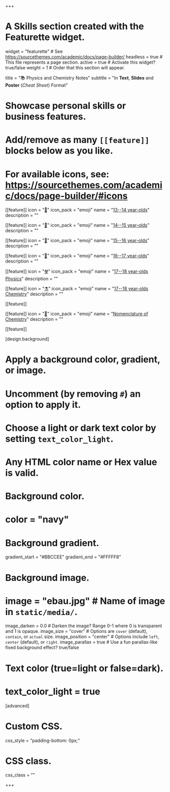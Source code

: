 +++
# A Skills section created with the Featurette widget.
widget = "featurette"  # See https://sourcethemes.com/academic/docs/page-builder/
headless = true  # This file represents a page section.
active = true  # Activate this widget? true/false
weight = 1  # Order that this section will appear.

title = "📚 Physics and Chemistry Notes"
subtitle = "In **Text**, **Slides** and **Poster** (*Cheat Sheet*) Format"

# Showcase personal skills or business features.
# 
# Add/remove as many `[[feature]]` blocks below as you like.
# 
# For available icons, see: https://sourcethemes.com/academic/docs/page-builder/#icons

[[feature]]
  icon = "[📗](13-14-year-olds)"
  icon_pack = "emoji"
  name = "[13--14 year-olds](13-14-year-olds)"
  description = ""
  
[[feature]]
  icon = "[📘](14-15-year-olds)"
  icon_pack = "emoji"
  name = "[14--15 year-olds](14-15-year-olds)"
  description = ""
  
[[feature]]
  icon = "[📙](15-16-year-olds)"
  icon_pack = "emoji"
  name = "[15--16 year-olds](15-16-year-olds)"
  description = ""
  
[[feature]]
  icon = "[📕](16-17-year-olds)"
  icon_pack = "emoji"
  name = "[16--17 year-olds](16-17-year-olds)"
  description = ""  
  
[[feature]]
  icon = "[☢️](17-18-year-olds-physics)"
  icon_pack = "emoji"
  name = "[17--18 year-olds Physics](17-18-year-olds-physics)"
  description = ""
  
[[feature]]
  icon = "[⚗️](17-18-year-olds-chemistry)"
  icon_pack = "emoji"
  name = "[17--18 year-olds Chemistry](17-18-year-olds-chemistry)"
  description = ""  
  
[[feature]]

[[feature]]
  icon = "[📖](nomenclature-chemistry)"
  icon_pack = "emoji"
  name = "[Nomenclature of Chemistry](nomenclature-chemistry)"
  description = ""

[[feature]]

[design.background]
  # Apply a background color, gradient, or image.
  #   Uncomment (by removing `#`) an option to apply it.
  #   Choose a light or dark text color by setting `text_color_light`.
  #   Any HTML color name or Hex value is valid.
  
  # Background color.
  # color = "navy"
  
  # Background gradient.
  gradient_start = "#BBCCEE"
  gradient_end = "#FFFFF8"
  
  # Background image.
  # image = "ebau.jpg"  # Name of image in `static/media/`.
  image_darken = 0.0  # Darken the image? Range 0-1 where 0 is transparent and 1 is opaque.
  image_size = "cover"  #  Options are `cover` (default), `contain`, or `actual` size.
  image_position = "center"  # Options include `left`, `center` (default), or `right`.
  image_parallax = true  # Use a fun parallax-like fixed background effect? true/false

  # Text color (true=light or false=dark).
  # text_color_light = true    

[advanced]
 # Custom CSS. 
 css_style = "padding-bottom: 0px;"
 
 # CSS class.
 css_class = ""

+++